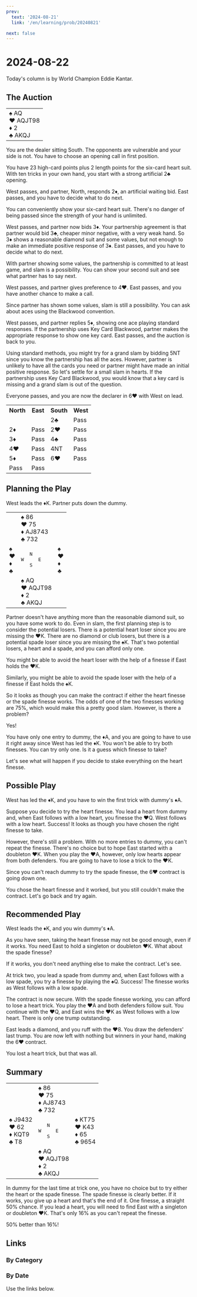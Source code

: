 ```yaml
---
prev:
  text: '2024-08-21'
  link: '/en/learning/prob/20240821'

next: false
---
```


# 2024-08-22

Today's column is by World Champion Eddie Kantar.

<Badge type="warning" text="Play"/>

## The Auction

<table class="hand">
	<tr>
		<td>♠️ AQ<br>♥️ AQJT98<br>♦️ 2<br>♣️ AKQJ</td>
	</tr>
</table>

You are the dealer sitting South. The opponents are vulnerable and your side is not. You have to choose an opening call in first position.

You have 23 high-card points plus 2 length points for the six-card heart suit. With ten tricks in your own hand, you start with a strong artificial 2♣️ opening.

West passes, and partner, North, responds 2♦️, an artificial waiting bid. East passes, and you have to decide what to do next.

You can conveniently show your six-card heart suit. There's no danger of being passed since the strength of your hand is unlimited.

West passes, and partner now bids 3♦️. Your partnership agreement is that partner would bid 3♣️, cheaper minor negative, with a very weak hand. So 3♦️ shows a reasonable diamond suit and some values, but not enough to make an immediate positive response of 3♦️. East passes, and you have to decide what to do next.

With partner showing some values, the partnership is committed to at least game, and slam is a possibility. You can show your second suit and see what partner has to say next.

West passes, and partner gives preference to 4♥️. East passes, and you have another chance to make a call.

Since partner has shown some values, slam is still a possibility. You can ask about aces using the Blackwood convention.

West passes, and partner replies 5♦️, showing one ace playing standard responses. If the partnership uses Key Card Blackwood, partner makes the appropriate response to show one key card. East passes, and the auction is back to you.

Using standard methods, you might try for a grand slam by bidding 5NT since you know the partnership has all the aces. However, partner is unlikely to have all the cards you need or partner might have made an initial positive response. So let's settle for a small slam in hearts. If the partnership uses Key Card Blackwood, you would know that a key card is missing and a grand slam is out of the question.

Everyone passes, and you are now the declarer in 6♥️ with West on
lead.

<table class="auction">
	<tr>
		<th>North</th>
		<th>East</th>
		<th>South</th>
		<th>West</th>
	</tr>
	<tr>
		<td></td>
		<td></td>
		<td>2♣️</td>
		<td>Pass</td>
	</tr>
	<tr>
		<td>2♦️</td>
		<td>Pass</td>
		<td>2♥️</td>
		<td>Pass</td>
	</tr>
	<tr>
		<td>3♦️</td>
		<td>Pass</td>
		<td>4♣️</td>
		<td>Pass</td>
	</tr>
	<tr>
		<td>4♥️</td>
		<td>Pass</td>
		<td>4NT</td>
		<td>Pass</td>
	</tr>
	<tr>
		<td>5♦️</td>
		<td>Pass</td>
		<td>6♥️</td>
		<td>Pass</td>
	</tr>
	<tr>
		<td>Pass</td>
		<td>Pass</td>
		<td></td>
		<td></td>
	</tr>
</table>

## Planning the Play

West leads the ♦️K. Partner puts down the dummy.

<table class="deal">
	<tr>
		<td></td>
		<td>♠️ 86<br>♥️ 75<br>♦️ AJ8743<br>♣️ 732</td>
		<td></td>
	</tr>
	<tr>
		<td>♠️ <br>♥️ <br>♦️ <br>♣️ </td>
		<td><pre>   N<br>W     E<br>   S</pre></td>
		<td>♠️ <br>♥️ <br>♦️ <br>♣️ </td>
	</tr>
	<tr>
		<td></td>
		<td>♠️ AQ<br>♥️ AQJT98<br>♦️ 2<br>♣️ AKQJ</td>
		<td></td>
	</tr>
</table>

Partner doesn't have anything more than the reasonable diamond suit, so you have some work to do. Even in slam, the first planning step is to consider the potential losers. There is a potential heart loser since you are missing the ♥️K. There are no diamond or club losers, but there is a potential spade loser since you are missing the ♠️K. That's two potential losers, a heart and a spade, and you can afford only one.

You might be able to avoid the heart loser with the help of a finesse if East holds the ♥️K.

Similarly, you might be able to avoid the spade loser with the help of
a finesse if East holds the ♠️K.

So it looks as though you can make the contract if either the heart finesse or the spade finesse works. The odds of one of the two finesses working are 75%, which would make this a pretty good slam. However, is there a problem?

Yes!

You have only one entry to dummy, the ♦️A, and you are going to have to use it right away since West has led the ♦️K. You won't be able to try both finesses. You can try only one. Is it a guess which finesse to take?

Let's see what will happen if you decide to stake everything on the heart finesse.

## Possible Play

West has led the ♦️K, and you have to win the first trick with dummy's ♦️A.

Suppose you decide to try the heart finesse. You lead a heart from dummy and, when East follows with a low heart, you finesse the ♥️Q. West follows with a low heart. Success! It looks as though you have chosen the right finesse to take.

However, there's still a problem. With no more entries to dummy, you can't repeat the finesse. There's no choice but to hope East started with a doubleton ♥️K. When you play the ♥️A, however, only low hearts appear from both defenders. You are going to have to lose a trick to the ♥️K.

Since you can't reach dummy to try the spade finesse, the 6♥️ contract is going down one.

You chose the heart finesse and it worked, but you still couldn't make the contract. Let's go back and try again.

## Recommended Play

West leads the ♦️K, and you win dummy's ♦️A.

As you have seen, taking the heart finesse may not be good enough, even if it works. You need East to hold a singleton or doubleton ♥️K. What about the spade finesse?

If it works, you don't need anything else to make the contract. Let's see.

At trick two, you lead a spade from dummy and, when East follows with a low spade, you try a finesse by playing the ♠️Q. Success! The finesse works as West follows with a low spade.

The contract is now secure. With the spade finesse working, you can afford to lose a heart trick. You play the ♥️A and both defenders follow suit. You continue with the ♥️Q, and East wins the ♥️K as West follows with a low heart. There is only one trump outstanding.

East leads a diamond, and you ruff with the ♥️8. You draw the defenders' last trump. You are now left with nothing but winners in your hand, making the 6♥️ contract.

You lost a heart trick, but that was all.

## Summary

<table class="deal">
	<tr>
		<td></td>
		<td>♠️ 86<br>♥️ 75<br>♦️ AJ8743<br>♣️ 732</td>
		<td></td>
	</tr>
	<tr>
		<td>♠️ J9432<br>♥️ 62<br>♦️ KQT9<br>♣️ T8</td>
		<td><pre>   N<br>W     E<br>   S</pre></td>
		<td>♠️ KT75<br>♥️ K43<br>♦️ 65<br>♣️ 9654</td>
	</tr>
	<tr>
		<td></td>
		<td>♠️ AQ<br>♥️ AQJT98<br>♦️ 2<br>♣️ AKQJ</td>
		<td></td>
	</tr>
</table>

In dummy for the last time at trick one, you have no choice but to try either the heart or the spade finesse. The spade finesse is clearly better. If it works, you give up a heart and that's the end of it. One finesse, a straight 50% chance. If you lead a heart, you will need to find East with a singleton or doubleton ♥️K. That's only 16% as you can't repeat the finesse.

50% better than 16%!

## Links

[<Badge type="tip" text="Go to Practice"/>](/en/practice/prob/20240822)

### By Category

[<Badge type="tip" text="<--"/>](/en/learning/prob/20240819)
[<Badge type="tip" text="Calendar"/>](/en/learning/calendar/202408)
[<Badge type="info" text="-->"/>](/en/learning/prob/20240822#links)

### By Date

Use the links below.